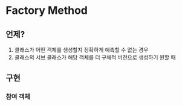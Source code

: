 # Factory Method

## 언제?
1. 클래스가 어떤 객체를 생성할지 정확하게 예측할 수 없는 경우
2. 클래스의 서브 클래스가 해당 객체를 더 구체적 버전으로 생성하기 원할 때

## 구현
### 참여 객체
